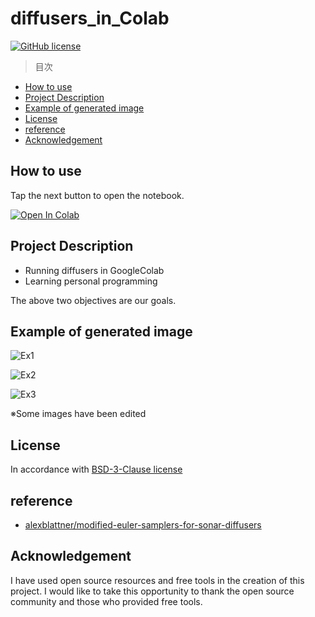 # diffusers_in_Colab

[![GitHub license](https://img.shields.io/badge/license-Apache-blue.svg)](
https://github.com/suzukimain/diffusers_in_Colab/blob/main/LICENSE)

>目次
+ [How to use](#How_to_use)
+ [Project Description](#Projec_Description)
+ [Example of generated image](#Example_of_generated_image)
+ [License](#License)
+ [reference](#reference)
+ [Acknowledgement](#Acknowledgement)

##  How to use<a name = "How_to_use"></a>
Tap the next button to open the notebook.

[![Open In Colab](https://colab.research.google.com/assets/colab-badge.svg)](https://colab.research.google.com/github/suzukimain/diffusers_in_Colab/blob/main/diffusers_in_Colab.ipynb)


##  Project Description<a name = "Projec_Description"></a>
* Running diffusers in GoogleColab
* Learning personal programming

The above two objectives are our goals.

##  Example of generated image<a name = "Example_of_generated_image"></a>

![Ex1](https://github.com/suzukimain/diffusers_in_Colab/assets/131413573/378d35bb-8b35-41b4-a7fd-c7b1f49ac962)

![Ex2](https://github.com/suzukimain/diffusers_in_Colab/assets/131413573/392ea5ef-26f1-437c-a3c9-662fc3436329)

![Ex3](https://github.com/suzukimain/image/assets/131413573/4d97361b-268f-44b3-808e-0c036360d48f)

※Some images have been edited

## License<a name = "License"></a>
In accordance with [BSD-3-Clause license](LICENSE)

##  reference<a name = "reference"></a>
* [alexblattner/modified-euler-samplers-for-sonar-diffusers](https://github.com/alexblattner/modified-euler-samplers-for-sonar-diffusers)


## Acknowledgement<a name = "Acknowledgement"></a>

I have used open source resources and free tools in the creation of this project. I would like to take this opportunity to thank the open source community and those who provided free tools.


